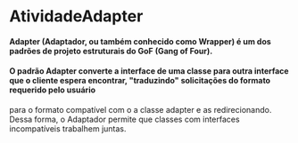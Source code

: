 # AtividadeAdapter

#### Adapter (Adaptador, ou também conhecido como Wrapper) é um dos padrões de projeto estruturais do GoF (Gang of Four).

#### O padrão Adapter converte a interface de uma classe para outra interface que o cliente espera encontrar, "traduzindo" solicitações do formato requerido pelo usuário 
para o formato compatível com o a classe adapter e as redirecionando. Dessa forma, o Adaptador permite que classes com interfaces incompatíveis trabalhem juntas.

